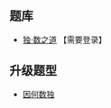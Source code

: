 ## 题库
- [独·数之道](http://www.sudokufans.org.cn/lx/game.index.php?type=hb2) 【需要登录】

## 升级题型
- [因何数独](单标类/因何数独.md)